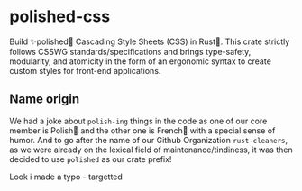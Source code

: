 # polished-css

Build ✨polished🪽 Cascading Style Sheets (CSS) in Rust🦀. This crate strictly follows CSSWG standards/specifications and brings type-safety, modularity, and atomicity in the form of an ergonomic syntax to create custom styles for front-end applications.

## Name origin

We had a joke about `polish-ing` things in the code as one of our core member is Polish🪽 and the other one is French🥖 with a special sense of humor.
And to go after the name of our Github Organization `rust-cleaners`, as we were already on the lexical field of maintenance/tindiness, it was then decided to use `polished` as our crate prefix!

Look i made a typo - targetted
